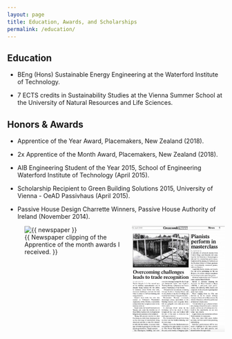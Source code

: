 ```yaml
---
layout: page
title: Education, Awards, and Scholarships
permalink: /education/
---
```


## Education

* BEng (Hons) Sustainable Energy Engineering at the Waterford Institute of Technology.

* 7 ECTS credits in Sustainability Studies at the Vienna Summer School at the University of Natural Resources and Life Sciences.

## Honors & Awards

* Apprentice of the Year Award, Placemakers, New Zealand (2018).

* 2x Apprentice of the Month Award, Placemakers, New Zealand (2018).

* AIB Engineering Student of the Year 2015, School of Engineering Waterford Institute of Technology (April 2015).

* Scholarship Recipient to Green Building Solutions 2015, University of Vienna - OeAD Passivhaus (April 2015).

* Passive House Design Charrette Winners, Passive House Authority of Ireland (November 2014).

<img align="right" src="files/newspaper.png" alt="drawing" style="width:215px; padding-left: 5px"/>

<figure class="image">
  <img src="{{ files/newspaper.png }}" alt="{{ newspaper }}">
  <figcaption>{{ Newspaper clipping of the Apprentice of the month awards I received. }}</figcaption>
</figure>


